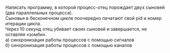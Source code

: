 Написать программу, в которой процесс-отец порождает двух сыновей (два параллельных процесса). <br>
Сыновья в бесконечном цикле поочередно печатают свой pid и номер итерации цикла. <br> 
Через 10 секунд отец убивает своих сыновей и завершается, не оставляя «зомби». <br>
а) синхронизация работы процессов с помощью сигналов <br>
б) синхронизация работы процессов с помощью каналов <br>